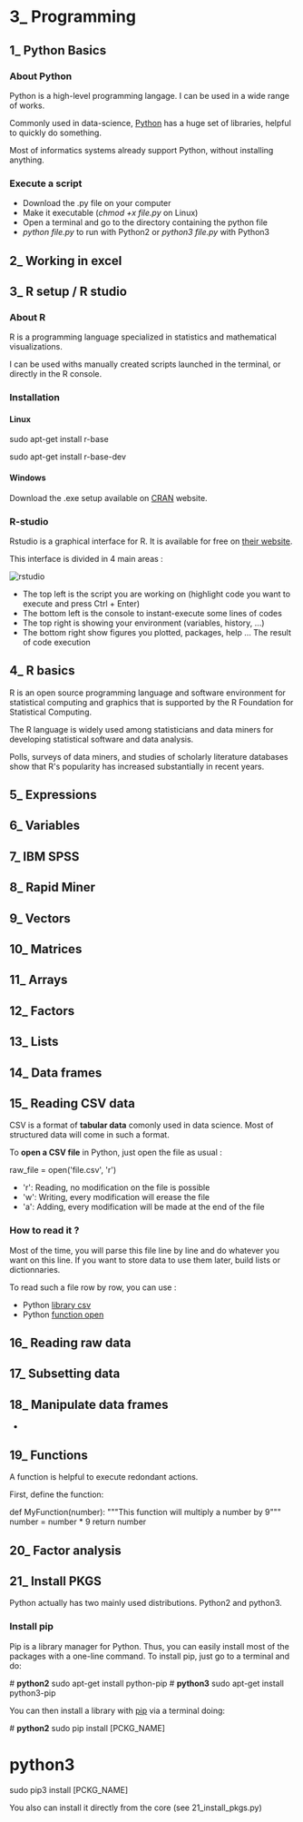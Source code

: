# 3_ Programming

## 1_ Python Basics

### About Python

Python is a high-level programming langage. I can be used in a wide range of works.

Commonly used in data-science, [Python](https://www.python.org/)  has a huge set of libraries, helpful to quickly do something.

Most of informatics systems already support Python, without installing anything.

### Execute a script

* Download the .py file on your computer
* Make it executable (_chmod +x file.py_ on Linux)
* Open a terminal and go to the directory containing the python file
* _python file.py_ to run with Python2 or _python3 file.py_ with Python3

## 2_ Working in excel

## 3_ R setup / R studio

### About R

R is a programming language specialized in statistics and mathematical visualizations.

I can be used withs manually created scripts launched in the terminal, or directly in the R console.

### Installation

#### Linux

 sudo apt-get install r-base
 
 sudo apt-get install r-base-dev

#### Windows

Download the .exe setup available on [CRAN](https://cran.rstudio.com/bin/windows/base/) website.

### R-studio

Rstudio is a graphical interface for R. It is available for free on [their website](https://www.rstudio.com/products/rstudio/download/).

This interface is divided in 4 main areas :

![rstudio](https://owi.usgs.gov/R/training-curriculum/intro-curriculum/static/img/rstudio.png)

* The top left is the script you are working on (highlight code you want to execute and press Ctrl + Enter)
* The bottom left is the console to instant-execute some lines of codes
* The top right is showing your environment (variables, history, ...)
* The bottom right show figures you plotted, packages, help ... The result of code execution

## 4_ R basics

R is an open source programming language and software environment for statistical computing and graphics that is supported by the R Foundation for Statistical Computing.

The R language is widely used among statisticians and data miners for developing statistical software and data analysis.

Polls, surveys of data miners, and studies of scholarly literature databases show that R's popularity has increased substantially in recent years.

## 5_ Expressions

## 6_ Variables

## 7_ IBM SPSS

## 8_ Rapid Miner

## 9_ Vectors

## 10_ Matrices

## 11_ Arrays

## 12_ Factors

## 13_ Lists

## 14_ Data frames

## 15_ Reading CSV data

CSV is a format of __tabular data__ comonly used in data science. Most of structured data will come in such a format.

To __open a CSV file__ in Python, just open the file as usual :
 
 raw_file = open('file.csv', 'r')
 
* 'r': Reading, no modification on the file is possible
* 'w': Writing, every modification will erease the file
* 'a': Adding, every modification will be made at the end of the file

### How to read it ?

Most of the time, you will parse this file line by line and do whatever you want on this line. If you want to store data to use them later, build lists or dictionnaries.

To read such a file row by row, you can use :

* Python [library csv](https://docs.python.org/3/library/csv.html)
* Python [function open](https://docs.python.org/2/library/functions.html#open)

## 16_ Reading raw data

## 17_ Subsetting data

## 18_ Manipulate data frames
*

## 19_ Functions

A function is helpful to execute redondant actions.

First, define the function:

 def MyFunction(number):
  """This function will multiply a number by 9"""
  number = number * 9
  return number

## 20_ Factor analysis

## 21_ Install PKGS

Python actually has two mainly used distributions. Python2 and python3.

### Install pip

Pip is a library manager for Python. Thus, you can easily install most of the packages with a one-line command. To install pip, just go to a terminal and do:
 
 # __python2__
 sudo apt-get install python-pip
 # __python3__
 sudo apt-get install python3-pip
 
You can then install a library with [pip](https://pypi.python.org/pypi/pip?) via a terminal doing:

 # __python2__ 
 sudo pip install [PCKG_NAME]
 # __python3__ 
 sudo pip3 install [PCKG_NAME]

You also can install it directly from the core (see 21_install_pkgs.py)
